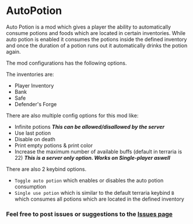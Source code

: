 # AutoPotion

Auto Potion is a mod which gives a player the ability to automatically consume potions and foods which are located in certain inventories.
While auto potion is enabled it consumes the potions inside the defined inventory and once the duration of a potion runs out it automatically drinks the potion again.

The mod configurations has the following options.

The inventories are: 
* Player Inventory
* Bank
* Safe
* Defender's Forge

There are also multiple config options for this mod like:
* Infinite potions ***This can be allowed/disallowed by the server***
* Use last potion
* Disable on death
* Print empty potions & print color
* Increase the maximum number of available buffs (default in terraria is 22) ***This is a server only option. Works on Single-player aswell***

There are also 2 keybind options.
* ```Toggle auto potion``` which enables or disables the auto potion consumption
* ```Single use potion``` which is similar to the default terraria keybind ```B``` which consumes all potions which are located in the defined inventory

### Feel free to post issues or suggestions to the [Issues page](https://github.com/VoidRift/AutoPotion/issues)
